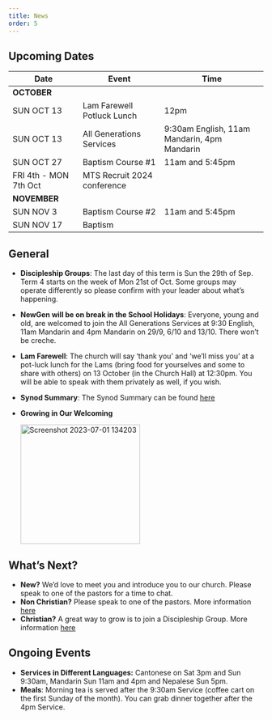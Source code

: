 ```yaml
---
title: News
order: 5
---
```


## Upcoming Dates

| Date | Event | Time |
| ----- | ----- | ----- |
| **OCTOBER** | 
| SUN OCT 13 | Lam Farewell Potluck Lunch | 12pm |
| SUN OCT 13 | All Generations Services| 9:30am English, 11am Mandarin, 4pm Mandarin |
| SUN OCT 27 | Baptism Course #1 | 11am and 5:45pm |
| FRI 4th - MON 7th Oct | MTS Recruit 2024 conference | |
| **NOVEMBER** | 
| SUN NOV 3 | Baptism Course #2 | 11am and 5:45pm |
| SUN NOV 17 | Baptism |  |




## General
- **Discipleship Groups**: The last day of this term is Sun the 29th of Sep. Term 4 starts on the week of Mon 21st of Oct. Some groups may operate differently so please confirm with your leader about what’s happening. 

- **NewGen will be on break in the School Holidays**: Everyone, young and old, are welcomed to join the All Generations Services at 9:30 English, 11am Mandarin and 4pm Mandarin on 29/9, 6/10 and 13/10. There won’t be creche. 

- **Lam Farewell**: The church will say ‘thank you’ and ‘we’ll miss you’ at a pot-luck lunch for the Lams (bring food for yourselves and some to share with others) on 13 October (in the Church Hall) at 12:30pm. You will be able to speak with them privately as well, if you wish. 

- **Synod Summary**: The Synod Summary can be found [here](https://www.sds.asn.au/sites/default/files/Parish%20Circular.Synod%202024%20Summary.4%20October%202024.pdf?doc_id=NjkxMjg=)

  

- **Growing in Our Welcoming**
  
  <img width="236" alt="Screenshot 2023-07-01 134203" src="https://github.com/stgeorgeshurstville/bulletin/assets/119166299/b540ac1c-0ba4-481e-90a5-5464939f7e4c">


## What’s Next?
- **New?** We’d love to meet you and introduce you to our church. Please speak to one of the pastors for a time to chat. 
- **Non Christian?** Please speak to one of the pastors. More information [here](https://stgeorgeshurstville.org.au/lets-talk-about-christianity)
- **Christian?** A great way to grow is to join a Discipleship Group. More information [here](https://stgeorgeshurstville.org.au/discipleship-groups)

## Ongoing Events
- **Services in Different Languages:** Cantonese on Sat 3pm and Sun 9:30am, Mandarin Sun 11am and 4pm and Nepalese Sun 5pm. 
- **Meals**: Morning tea is served after the 9:30am Service (coffee cart on the first Sunday of the month). You can grab dinner together after the 4pm Service.

